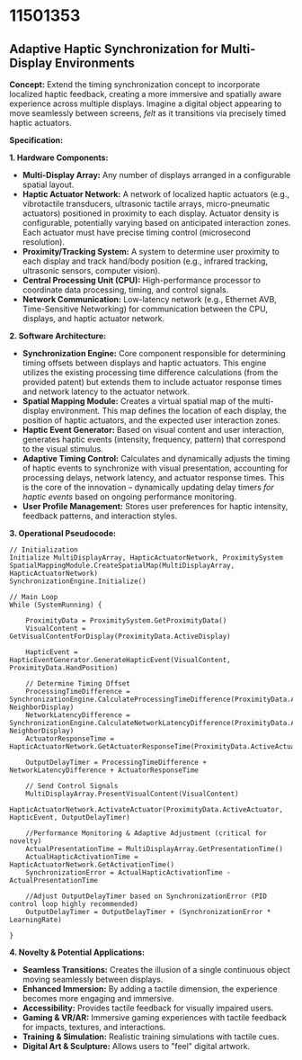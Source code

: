 # 11501353

## Adaptive Haptic Synchronization for Multi-Display Environments

**Concept:** Extend the timing synchronization concept to incorporate localized haptic feedback, creating a more immersive and spatially aware experience across multiple displays. Imagine a digital object appearing to move seamlessly between screens, *felt* as it transitions via precisely timed haptic actuators.

**Specification:**

**1. Hardware Components:**

*   **Multi-Display Array:** Any number of displays arranged in a configurable spatial layout.
*   **Haptic Actuator Network:** A network of localized haptic actuators (e.g., vibrotactile transducers, ultrasonic tactile arrays, micro-pneumatic actuators) positioned in proximity to each display.  Actuator density is configurable, potentially varying based on anticipated interaction zones.  Each actuator must have precise timing control (microsecond resolution).
*   **Proximity/Tracking System:**  A system to determine user proximity to each display and track hand/body position (e.g., infrared tracking, ultrasonic sensors, computer vision).
*   **Central Processing Unit (CPU):**  High-performance processor to coordinate data processing, timing, and control signals.
*   **Network Communication:**  Low-latency network (e.g., Ethernet AVB, Time-Sensitive Networking) for communication between the CPU, displays, and haptic actuator network.

**2. Software Architecture:**

*   **Synchronization Engine:** Core component responsible for determining timing offsets between displays and haptic actuators.  This engine utilizes the existing processing time difference calculations (from the provided patent) but extends them to include actuator response times and network latency to the actuator network.
*   **Spatial Mapping Module:**  Creates a virtual spatial map of the multi-display environment. This map defines the location of each display, the position of haptic actuators, and the expected user interaction zones.
*   **Haptic Event Generator:**  Based on visual content and user interaction, generates haptic events (intensity, frequency, pattern) that correspond to the visual stimulus.
*   **Adaptive Timing Control:**  Calculates and dynamically adjusts the timing of haptic events to synchronize with visual presentation, accounting for processing delays, network latency, and actuator response times. This is the core of the innovation – dynamically updating delay timers *for haptic events* based on ongoing performance monitoring.
*   **User Profile Management:** Stores user preferences for haptic intensity, feedback patterns, and interaction styles.

**3. Operational Pseudocode:**

```
// Initialization
Initialize MultiDisplayArray, HapticActuatorNetwork, ProximitySystem
SpatialMappingModule.CreateSpatialMap(MultiDisplayArray, HapticActuatorNetwork)
SynchronizationEngine.Initialize()

// Main Loop
While (SystemRunning) {

    ProximityData = ProximitySystem.GetProximityData()
    VisualContent = GetVisualContentForDisplay(ProximityData.ActiveDisplay)

    HapticEvent = HapticEventGenerator.GenerateHapticEvent(VisualContent, ProximityData.HandPosition)

    // Determine Timing Offset
    ProcessingTimeDifference = SynchronizationEngine.CalculateProcessingTimeDifference(ProximityData.ActiveDisplay, NeighborDisplay)
    NetworkLatencyDifference = SynchronizationEngine.CalculateNetworkLatencyDifference(ProximityData.ActiveDisplay, NeighborDisplay)
    ActuatorResponseTime = HapticActuatorNetwork.GetActuatorResponseTime(ProximityData.ActiveActuator)

    OutputDelayTimer = ProcessingTimeDifference + NetworkLatencyDifference + ActuatorResponseTime

    // Send Control Signals
    MultiDisplayArray.PresentVisualContent(VisualContent)
    HapticActuatorNetwork.ActivateActuator(ProximityData.ActiveActuator, HapticEvent, OutputDelayTimer)

    //Performance Monitoring & Adaptive Adjustment (critical for novelty)
    ActualPresentationTime = MultiDisplayArray.GetPresentationTime()
    ActualHapticActivationTime = HapticActuatorNetwork.GetActivationTime()
    SynchronizationError = ActualHapticActivationTime - ActualPresentationTime

    //Adjust OutputDelayTimer based on SynchronizationError (PID control loop highly recommended)
    OutputDelayTimer = OutputDelayTimer + (SynchronizationError * LearningRate)

}
```

**4. Novelty & Potential Applications:**

*   **Seamless Transitions:**  Creates the illusion of a single continuous object moving seamlessly between displays.
*   **Enhanced Immersion:**  By adding a tactile dimension, the experience becomes more engaging and immersive.
*   **Accessibility:** Provides tactile feedback for visually impaired users.
*   **Gaming & VR/AR:**  Immersive gaming experiences with tactile feedback for impacts, textures, and interactions.
*   **Training & Simulation:** Realistic training simulations with tactile cues.
*   **Digital Art & Sculpture:**  Allows users to "feel" digital artwork.